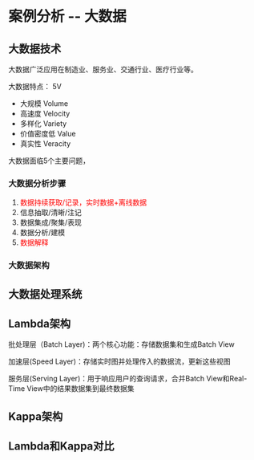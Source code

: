 # 案例分析 -- 大数据



## 大数据技术

大数据广泛应用在制造业、服务业、交通行业、医疗行业等。

大数据特点： 5V

* 大规模 Volume
* 高速度 Velocity
* 多样化 Variety
* 价值密度低 Value
* 真实性 Veracity

大数据面临5个主要问题，



### 大数据分析步骤

1. <font color=red>数据持续获取/记录，实时数据+离线数据</font>
2. 信息抽取/清晰/注记
3. 数据集成/聚集/表现
4. 数据分析/建模
5. <font color=red>数据解释</font> 

### 大数据架构



## 大数据处理系统



## Lambda架构

批处理层（Batch Layer)：两个核心功能：存储数据集和生成Batch View

加速层(Speed Layer)：存储实时图并处理传入的数据流，更新这些视图

服务层(Serving Layer)：用于响应用户的查询请求，合并Batch View和Real-Time View中的结果数据集到最终数据集



## Kappa架构



## Lambda和Kappa对比

